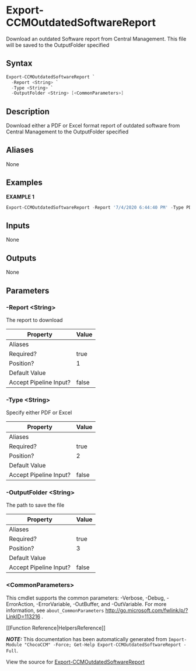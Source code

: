# Export-CCMOutdatedSoftwareReport

<!-- This documentation is automatically generated from /Export-CCMOutdatedSoftwareReport.ps1 using GenerateDocs.ps1. Contributions are welcome at the original location(s). -->

Download an outdated Software report from Central Management. This file will be saved to the OutputFolder specified

## Syntax

~~~powershell
Export-CCMOutdatedSoftwareReport `
  -Report <String> `
  -Type <String> `
  -OutputFolder <String> [<CommonParameters>]
~~~

## Description

Download either a PDF or Excel format report of outdated software from Central Management to the OutputFolder specified


## Aliases

None

## Examples

 **EXAMPLE 1**

~~~powershell
Export-CCMOutdatedSoftwareReport -Report '7/4/2020 6:44:40 PM' -Type PDF -OutputFolder C:\CCMReports

~~~ 

## Inputs

None

## Outputs

None

## Parameters

###  -Report &lt;String&gt;
The report to download

Property               | Value
---------------------- | -----
Aliases                | 
Required?              | true
Position?              | 1
Default Value          | 
Accept Pipeline Input? | false
 
###  -Type &lt;String&gt;
Specify either PDF or Excel

Property               | Value
---------------------- | -----
Aliases                | 
Required?              | true
Position?              | 2
Default Value          | 
Accept Pipeline Input? | false
 
###  -OutputFolder &lt;String&gt;
The path to save the file

Property               | Value
---------------------- | -----
Aliases                | 
Required?              | true
Position?              | 3
Default Value          | 
Accept Pipeline Input? | false
 
### &lt;CommonParameters&gt;

This cmdlet supports the common parameters: -Verbose, -Debug, -ErrorAction, -ErrorVariable, -OutBuffer, and -OutVariable. For more information, see `about_CommonParameters` http://go.microsoft.com/fwlink/p/?LinkID=113216 .



[[Function Reference|HelpersReference]]

***NOTE:*** This documentation has been automatically generated from `Import-Module "ChocoCCM" -Force; Get-Help Export-CCMOutdatedSoftwareReport -Full`.

View the source for [Export-CCMOutdatedSoftwareReport](/Export-CCMOutdatedSoftwareReport.ps1)
